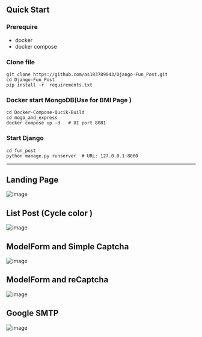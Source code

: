 
## Quick Start 

### Prerequire
- docker
- docker compose


### Clone file
```
git clone https://github.com/as183789043/Django-Fun_Post.git
cd Django-Fun_Post
pip install -r  requirements.txt
```
### Docker start MongoDB(Use for BMI Page )
```
cd Docker-Compose-Qucik-Build
cd mogo_and_express
docker compose up -d   # UI port 8081
```
### Start Django
```
cd fun_post
python manage.py runserver  # URL: 127.0.0.1:8000
```
---
## Landing Page
![image](https://github.com/as183789043/Django-Fun_Post/assets/56618553/1c9baec6-628d-4133-847d-db8304a0a8bd)

## List Post  (Cycle color )
![image](https://github.com/as183789043/Django-Fun_Post/assets/56618553/17325555-eefc-4488-aba1-cfcac2574854)



## ModelForm and Simple Captcha
![image](https://github.com/as183789043/Django-Fun_Post/assets/56618553/381a5e69-a616-4e41-9774-7515dce825cc)

##  ModelForm and reCaptcha
![image](https://github.com/as183789043/Django-Fun_Post/assets/56618553/f0b41dbe-41fe-478d-9e7c-ff5bb8605e60)


## Google SMTP
![image](https://github.com/as183789043/Django-Fun_Post/assets/56618553/12e8c92d-e2ca-40bb-9ec2-24223b629caf)
